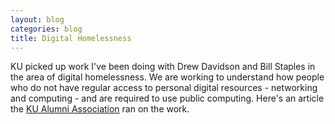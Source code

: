 ```yaml
---
layout: blog
categories: blog
title: Digital Homelessness
---
```

KU picked up work I've been doing with Drew Davidson and Bill Staples
in the area of digital homelessness. We are working to understand how
people who do not have regular access to personal digital resources -
networking and computing - and are required to use public
computing.  Here's an article the [KU Alumni
Association](https://kansasalumnimagazine.org/issue-2-2020/digital-homelessness)
ran on the work.


